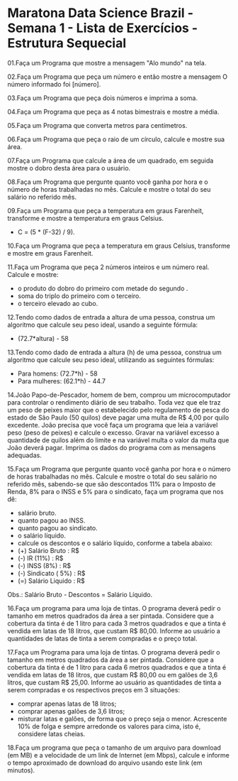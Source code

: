 # Maratona Data Science Brazil - Semana 1 - Lista de Exercícios - Estrutura Sequecial
01.Faça um Programa que mostre a mensagem "Alo mundo" na tela.

02.Faça um Programa que peça um número e então mostre a mensagem O número informado foi [número].

03.Faça um Programa que peça dois números e imprima a soma.

04.Faça um Programa que peça as 4 notas bimestrais e mostre a média.

05.Faça um Programa que converta metros para centímetros.

06.Faça um Programa que peça o raio de um círculo, calcule e mostre sua área.

07.Faça um Programa que calcule a área de um quadrado, em seguida mostre o dobro desta área para o usuário.

08.Faça um Programa que pergunte quanto você ganha por hora e o número de horas trabalhadas no mês. Calcule e mostre o total do seu salário no referido mês.

09.Faça um Programa que peça a temperatura em graus Farenheit, transforme e mostre a temperatura em graus Celsius.
- C = (5 * (F-32) / 9).
    
10.Faça um Programa que peça a temperatura em graus Celsius, transforme e mostre em graus Farenheit.

11.Faça um Programa que peça 2 números inteiros e um número real. Calcule e mostre:
- o produto do dobro do primeiro com metade do segundo .
- soma do triplo do primeiro com o terceiro.
- o terceiro elevado ao cubo.

12.Tendo como dados de entrada a altura de uma pessoa, construa um algoritmo que calcule seu peso ideal, usando a seguinte fórmula:
- (72.7*altura) - 58

13.Tendo como dado de entrada a altura (h) de uma pessoa, construa um algoritmo que calcule seu peso ideal, utilizando as seguintes fórmulas:
- Para homens: (72.7*h) - 58
- Para mulheres: (62.1*h) - 44.7

14.João Papo-de-Pescador, homem de bem, comprou um microcomputador para controlar o rendimento diário de seu trabalho. Toda vez que ele traz um peso de peixes maior que o estabelecido pelo regulamento de pesca do estado de São Paulo (50 quilos) deve pagar uma multa de R$ 4,00 por quilo excedente. João precisa que você faça um programa que leia a variável peso (peso de peixes) e calcule o excesso. Gravar na variável excesso a quantidade de quilos além do limite e na variável multa o valor da multa que João deverá pagar. Imprima os dados do programa com as mensagens adequadas.

15.Faça um Programa que pergunte quanto você ganha por hora e o número de horas trabalhadas no mês. Calcule e mostre o total do seu salário no referido mês, sabendo-se que são descontados 11% para o Imposto de Renda, 8% para o INSS e 5% para o sindicato, faça um programa que nos dê:
- salário bruto.
- quanto pagou ao INSS.
- quanto pagou ao sindicato.
- o salário líquido.
- calcule os descontos e o salário líquido, conforme a tabela abaixo:
- (+) Salário Bruto : R$
- (-) IR (11%) : R$
- (-) INSS (8%) : R$
- (-) Sindicato ( 5%) : R$
- (=) Salário Liquido : R$

Obs.: Salário Bruto - Descontos = Salário Líquido.

16.Faça um programa para uma loja de tintas. O programa deverá pedir o tamanho em metros quadrados da área a ser pintada. Considere que a cobertura da tinta é de 1 litro para cada 3 metros quadrados e que a tinta é vendida em latas de 18 litros, que custam R$ 80,00. Informe ao usuário a quantidades de latas de tinta a serem compradas e o preço total.

17.Faça um Programa para uma loja de tintas. O programa deverá pedir o tamanho em metros quadrados da área a ser pintada. Considere que a cobertura da tinta é de 1 litro para cada 6 metros quadrados e que a tinta é vendida em latas de 18 litros, que custam R$ 80,00 ou em galões de 3,6 litros, que custam R$ 25,00.
Informe ao usuário as quantidades de tinta a serem compradas e os respectivos preços em 3 situações:
- comprar apenas latas de 18 litros;
- comprar apenas galões de 3,6 litros;
- misturar latas e galões, de forma que o preço seja o menor. Acrescente 10% de folga e sempre arredonde os valores para cima, isto é, considere latas cheias.

18.Faça um programa que peça o tamanho de um arquivo para download (em MB) e a velocidade de um link de Internet (em Mbps), calcule e informe o tempo aproximado de download do arquivo usando este link (em minutos).
